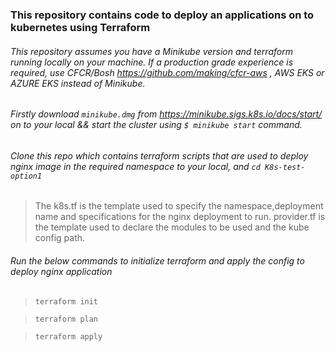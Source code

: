 ### This repository contains code to deploy an applications on to kubernetes using Terraform 
###### This repository assumes you have a Minikube version and terraform running locally on your machine. If a production grade experience is required, use CFCR/Bosh https://github.com/making/cfcr-aws , AWS EKS or AZURE EKS instead of Minikube.
###### Firstly download `minikube.dmg` from https://minikube.sigs.k8s.io/docs/start/ on to your local && start the cluster using `$ minikube start` command.
###### Clone this repo which contains terraform scripts that are used to deploy nginx image in the required namespace to your local, and `cd K8s-test-option1`
> The k8s.tf is the template used to specify the namespace,deployment name and specifications for the nginx deployment to run.
> provider.tf is the template used to declare the modules to be used and the kube config path.
######  Run the below commands to initialize terraform and apply the config to deploy nginx application
> `terraform init`

> `terraform plan` 

> `terraform apply`
